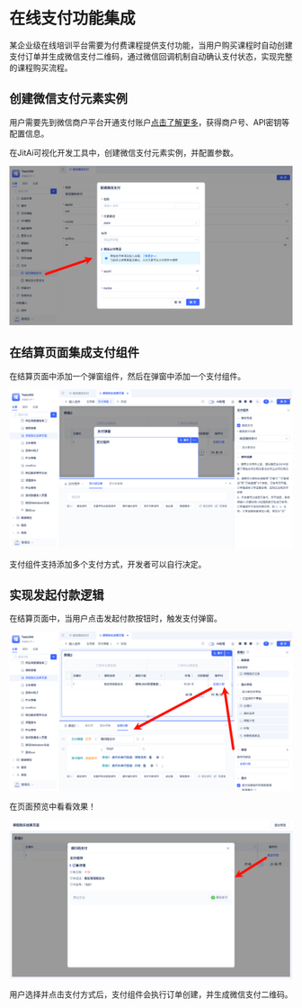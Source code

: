 # 在线支付功能集成

某企业级在线培训平台需要为付费课程提供支付功能，当用户购买课程时自动创建支付订单并生成微信支付二维码，通过微信回调机制自动确认支付状态，实现完整的课程购买流程。

## 创建微信支付元素实例

用户需要先到微信商户平台开通支付账户[点击了解更多](https://pay.weixin.qq.com/wiki/doc/api/H5.php?chapter=3_1)，获得商户号、API密钥等配置信息。

在JitAi可视化开发工具中，创建微信支付元素实例，并配置参数。

![创建微信支付实例元素](./img/jitpay/创建微信支付实例元素.png)

## 在结算页面集成支付组件

在结算页面中添加一个弹窗组件，然后在弹窗中添加一个支付组件。

![结算页面集成支付弹窗](./img/jitpay/结算页面集成支付弹窗.png)

支付组件支持添加多个支付方式，开发者可以自行决定。

## 实现发起付款逻辑

在结算页面中，当用户点击发起付款按钮时，触发支付弹窗。

![发起付款弹窗逻辑](./img/jitpay/发起付款弹窗逻辑.png)

在页面预览中看看效果！

![预览效果](./img/jitpay/预览效果.png)

用户选择并点击支付方式后，支付组件会执行订单创建，并生成微信支付二维码。
